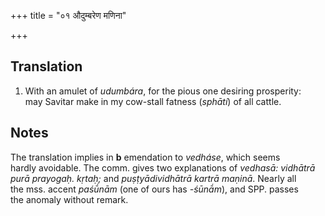 +++
title = "०१ औदुम्बरेण मणिना"

+++
## Translation
1. With an amulet of *udumbára*, for the pious one desiring prosperity:  
may Savitar make in my cow-stall fatness (*sphātí*) of all cattle.

## Notes
The translation implies in **b** emendation to *vedháse*, which seems  
hardly avoidable. The comm. gives two explanations of *vedhasā: vidhātrā  
purā prayogaḥ. kṛtaḥ;* and *puṣṭyādividhātrā kartrā maṇinā*. Nearly all  
the mss. accent *paśū́nām* (one of ours has *-śūnā́m*), and SPP. passes  
the anomaly without remark.

